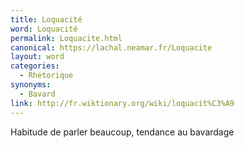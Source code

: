 ```yaml
---
title: Loquacité
word: Loquacité
permalink: Loquacite.html
canonical: https://lachal.neamar.fr/Loquacite
layout: word
categories:
  - Rhétorique
synonyms:
  - Bavard
link: http://fr.wiktionary.org/wiki/loquacit%C3%A9
---
```


Habitude de parler beaucoup, tendance au bavardage

